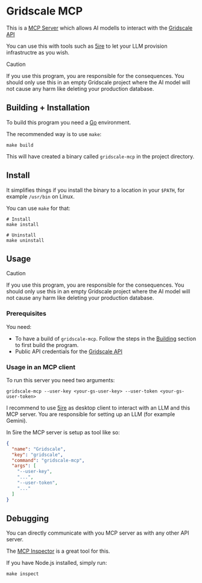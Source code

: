 # Gridscale MCP

This is a [MCP Server](https://modelcontextprotocol.io/docs/concepts/architecture) which allows AI modells
to interact with the [Gridscale API](https://my.gridscale.io/product-documentation/cloud-computing/apis/public-api/introduction/)

You can use this with tools such as [5ire](https://5ire.app/) to let your LLM provision infrastructre as you wish.

> [!CAUTION]
> If you use this program, you are responsible for the consequences. You should only use this in an empty Gridscale project
> where the AI model will not cause any harm like deleting your production database.

## Building + Installation

To build this program you need a [Go](https://go.dev/) environment.

The recommended way is to use `make`:

```shell
make build
```

This will have created a binary called `gridscale-mcp` in the project directory.

## Install

It simplifies things if you install the binary to a location in your `$PATH`, for example `/usr/bin` on Linux.

You can use `make` for that:

```shell
# Install
make install

# Uninstall
make uninstall
```

## Usage

> [!CAUTION]
> If you use this program, you are responsible for the consequences. You should only use this in an empty Gridscale project
> where the AI model will not cause any harm like deleting your production database.

### Prerequisites

You need:

- To have a build of `gridscale-mcp`. Follow the steps in the [Building](#building) section to first build the program.
- Public API credentials for the [Gridscale API](https://my.gridscale.io/APIDoc/)

### Usage in an MCP client

To run this server you need two arguments:

```shell
gridscale-mcp --user-key <your-gs-user-key> --user-token <your-gs-user-token>
```

I recommend to use [5ire](https://github.com/nanbingxyz/5ire) as desktop client to interact with an LLM
and this MCP server. You are responsible for setting up an LLM (for example Gemini).

In 5ire the MCP server is setup as tool like so:

```json
{
  "name": "Gridscale",
  "key": "gridscale",
  "command": "gridscale-mcp",
  "args": [
    "--user-key",
    "...",
    "--user-token",
    "..."
  ]
}
```

## Debugging

You can directly communicate with you MCP server as with any other API server.

The [MCP Inspector](https://github.com/modelcontextprotocol/inspector) is a great tool for this.

If you have Node.js installed, simply run:

```shell
make inspect
```
